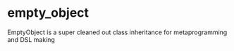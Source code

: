 empty_object
============

EmptyObject is a super cleaned out class inheritance for metaprogramming and DSL making

